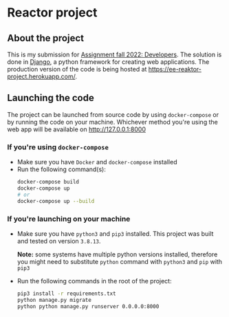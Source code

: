 # Reactor project

## About the project

This is my submission for [Assignment fall 2022: Developers](https://www.reaktor.com/assignment-fall-2022-developers/).
The solution is done in [Django](https://www.djangoproject.com/), a python framework for creating web applications. The
production version of the code is being hosted at https://ee-reaktor-project.herokuapp.com/.

## Launching the code

The project can be launched from source code by using `docker-compose` or by running the code on your machine. Whichever
method you're using the web app will be available on http://127.0.0.1:8000

### If you're using `docker-compose`

* Make sure you have `Docker` and `docker-compose` installed
* Run the following command(s):
  ```bash
  docker-compose build
  docker-compose up
  # or 
  docker-compose up --build
  ```

### If you're launching on your machine

* Make sure you have `python3` and `pip3` installed. This project was built and tested on version `3.8.13`.

  **Note:** some systems have multiple python versions installed, therefore you might need to substitute `python`
  command
  with `python3` and `pip` with `pip3`
* Run the following commands in the root of the project:
  ```bash
  pip3 install -r requirements.txt
  python manage.py migrate
  python python manage.py runserver 0.0.0.0:8000
  ```
